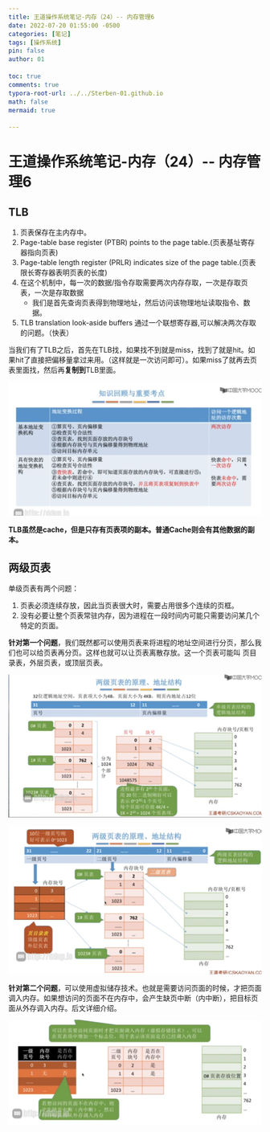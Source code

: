 ```yaml
---
title: 王道操作系统笔记-内存（24）-- 内存管理6
date: 2022-07-20 01:55:00 -0500
categories: [笔记]
tags: [操作系统]
pin: false
author: 01

toc: true
comments: true
typora-root-url: ../../Sterben-01.github.io
math: false
mermaid: true

---
```


# 王道操作系统笔记-内存（24）-- 内存管理6

## TLB 

1. 页表保存在主内存中。
2. Page-table base register (PTBR) points to the page table.(页表基址寄存器指向页表)
3. Page-table length register (PRLR) indicates size of the page table.(页表限长寄存器表明页表的长度)
4. 在这个机制中，每一次的数据/指令存取需要两次内存存取，一次是存取页表，一次是存取数据
   - 我们是首先查询页表得到物理地址，然后访问该物理地址读取指令、数据。
5. TLB translation look-aside buffers 通过一个联想寄存器,可以解决两次存取的问题。（快表）

当我们有了TLB之后，首先在TLB找，如果找不到就是miss，找到了就是hit。如果hit了直接把偏移量拿过来用。（这样就是一次访问即可）。如果miss了就再去页表里面找，然后再**复制到**TLB里面。





![QQ截图20220720043949](/assets/blog_res/2022-07-20-OS27.assets/QQ%E6%88%AA%E5%9B%BE20220720043949.png)



**TLB虽然是cache，但是只存有页表项的副本。普通Cache则会有其他数据的副本。**



## 两级页表

单级页表有两个问题：

1. 页表必须连续存放，因此当页表很大时，需要占用很多个连续的页框。
2. 没有必要让整个页表常驻内存，因为进程在一段时间内可能只需要访问某几个特定的页面。

**针对第一个问题**，我们既然都可以使用页表来将进程的地址空间进行分页，那么我们也可以给页表再分页。这样也就可以让页表离散存放。这一个页表可能叫 页目录表，外层页表，或顶层页表。

![QQ截图20220720044749](/assets/blog_res/2022-07-20-OS27.assets/QQ%E6%88%AA%E5%9B%BE20220720044749.png)

![QQ截图20220720044853](/assets/blog_res/2022-07-20-OS27.assets/QQ%E6%88%AA%E5%9B%BE20220720044853.png)



**针对第二个问题**，可以使用虚拟储存技术。也就是需要访问页面的时候，才把页面调入内存。如果想访问的页面不在内存中，会产生缺页中断（内中断），把目标页面从外存调入内存。后文详细介绍。

![QQ截图20220720045040](/assets/blog_res/2022-07-20-OS27.assets/QQ%E6%88%AA%E5%9B%BE20220720045040.png)
